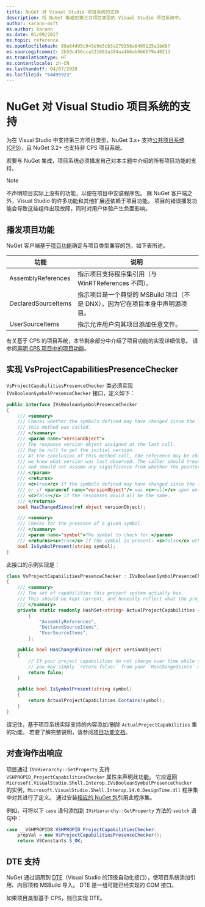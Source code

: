 ```yaml
---
title: NuGet 对 Visual Studio 项目系统的支持
description: 将 NuGet 集成到第三方项目类型的 Visual Studio 项目系统中。
author: karann-msft
ms.author: karann
ms.date: 01/09/2017
ms.topic: reference
ms.openlocfilehash: 00a64d95c943e9e5cb3a279358a6495125a1bd87
ms.sourcegitcommit: 2b50c450cca521681a384aa466ab666679a40213
ms.translationtype: HT
ms.contentlocale: zh-CN
ms.lasthandoff: 04/07/2020
ms.locfileid: "64495923"
---
```

# <a name="nuget-support-for-the-visual-studio-project-system"></a>NuGet 对 Visual Studio 项目系统的支持

为在 Visual Studio 中支持第三方项目类型，NuGet 3.x+ 支持[公共项目系统 (CPS)](https://github.com/Microsoft/VSProjectSystem/blob/master/doc/overview/intro.md)，且 NuGet 3.2+ 也支持非 CPS 项目系统。

若要与 NuGet 集成，项目系统必须播发自己对本主题中介绍的所有项目功能的支持。

> [!Note]
> 不声明项目实际上没有的功能，以便在项目中安装程序包。 除 NuGet 客户端之外，Visual Studio 的许多功能和其他扩展还依赖于项目功能。 项目的错误播发功能会导致这些组件出现故障，同时对用户体验产生负面影响。

## <a name="advertise-project-capabilities"></a>播发项目功能

NuGet 客户端基于[项目功能](https://github.com/Microsoft/VSProjectSystem/blob/master/doc/overview/about_project_capabilities.md)确定与项目类型兼容的包，如下表所述。

| 功能 | 说明 |
| --- | --- |
| AssemblyReferences | 指示项目支持程序集引用（与 WinRTReferences 不同）。 |
| DeclaredSourceItems | 指示项目是一个典型的 MSBuild 项目（不是 DNX），因为它在项目本身中声明源项目。 |
| UserSourceItems|指示允许用户向其项目添加任意文件。 |

有关基于 CPS 的项目系统，本节剩余部分中介绍了项目功能的实现详细信息。 请参阅[声明 CPS 项目中的项目功能](https://github.com/Microsoft/VSProjectSystem/blob/master/doc/overview/about_project_capabilities.md#how-to-declare-project-capabilities-in-your-project)。

## <a name="implementing-vsprojectcapabilitiespresencechecker"></a>实现 VsProjectCapabilitiesPresenceChecker

`VsProjectCapabilitiesPresenceChecker` 类必须实现 `IVsBooleanSymbolPresenceChecker` 接口，定义如下：

```cs
public interface IVsBooleanSymbolPresenceChecker
{
    /// <summary>
    /// Checks whether the symbols defined may have changed since the last time
    /// this method was called.
    /// </summary>
    /// <param name="versionObject">
    /// The response version object assigned at the last call.
    /// May be null to get the initial version.
    /// At the conclusion of this method call, the reference may be changed so that on a subsequent call
    /// we know what version was last observed. The caller should treat this value as an opaque object,
    /// and should not assume any significance from whether the pointer changed or not.
    /// </param>
    /// <returns>
    /// <c>true</c> if the symbols defined may have changed since the last call to this method
    /// or if <paramref name="versionObject"/> was <c>null</c> upon entering this method.
    /// <c>false</c> if the responses would all be the same.
    /// </returns>
    bool HasChangedSince(ref object versionObject);

    /// <summary>
    /// Checks for the presence of a given symbol.
    /// </summary>
    /// <param name="symbol">The symbol to check for.</param>
    /// <returns><c>true</c> if the symbol is present; <c>false</c> otherwise.</returns>
    bool IsSymbolPresent(string symbol);
}
```

此接口的示例实现是：

```cs
class VsProjectCapabilitiesPresenceChecker : IVsBooleanSymbolPresenceChecker
{
    /// <summary>
    /// The set of capabilities this project system actually has.
    /// This should be kept current, and honestly reflect what the project can do.
    /// </summary>
    private static readonly HashSet<string> ActualProjectCapabilities = new HashSet<string>(StringComparer.OrdinalIgnoreCase)
        {
            "AssemblyReferences",
            "DeclaredSourceItems",
            "UserSourceItems",
        };

    public bool HasChangedSince(ref object versionObject)
    {
        // If your project capabilities do not change over time while the project is open,
        // you may simply `return false;` from your `HasChangedSince` method.
        return false;
    }

    public bool IsSymbolPresent(string symbol)
    {
        return ActualProjectCapabilities.Contains(symbol);
    }
}
```

请记住，基于项目系统实际支持的内容添加/删除 `ActualProjectCapabilities` 集的功能。 若要了解完整说明，请参阅[项目功能文档](https://github.com/Microsoft/VSProjectSystem/blob/master/doc/overview/project_capabilities.md)。

## <a name="responding-to-queries"></a>对查询作出响应

项目通过 `IVsHierarchy::GetProperty` 支持 `VSHPROPID_ProjectCapabilitiesChecker` 属性来声明此功能。 它应返回 `Microsoft.VisualStudio.Shell.Interop.IVsBooleanSymbolPresenceChecker` 的实例，`Microsoft.VisualStudio.Shell.Interop.14.0.DesignTime.dll` 程序集中对其进行了定义。 通过安装[相应的 NuGet 包](https://www.nuget.org/packages/Microsoft.VisualStudio.Shell.Interop.14.0.DesignTime)引用此程序集。

例如，可将以下 `case` 语句添加到 `IVsHierarchy::GetProperty` 方法的 `switch` 语句中：

```cs
case __VSHPROPID8.VSHPROPID_ProjectCapabilitiesChecker:
    propVal = new VsProjectCapabilitiesPresenceChecker();
    return VSConstants.S_OK;
```

## <a name="dte-support"></a>DTE 支持

NuGet 通过调用到 [DTE](/dotnet/api/envdte.dte?view=visualstudiosdk-2017)（Visual Studio 的顶级自动化接口），使项目系统添加引用、内容项和 MSBuild 导入。 DTE 是一组可能已经实现的 COM 接口。

如果项目类型基于 CPS，则已实现 DTE。
